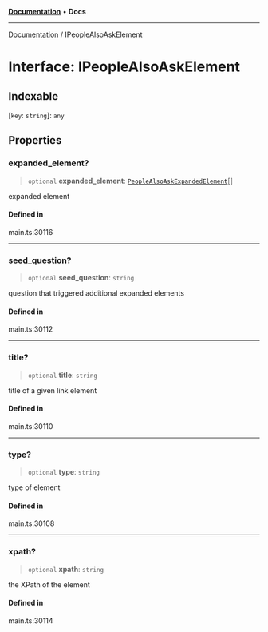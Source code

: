 [**Documentation**](../README.md) • **Docs**

***

[Documentation](../globals.md) / IPeopleAlsoAskElement

# Interface: IPeopleAlsoAskElement

## Indexable

 \[`key`: `string`\]: `any`

## Properties

### expanded\_element?

> `optional` **expanded\_element**: [`PeopleAlsoAskExpandedElement`](../classes/PeopleAlsoAskExpandedElement.md)[]

expanded element

#### Defined in

main.ts:30116

***

### seed\_question?

> `optional` **seed\_question**: `string`

question that triggered additional expanded elements

#### Defined in

main.ts:30112

***

### title?

> `optional` **title**: `string`

title of a given link element

#### Defined in

main.ts:30110

***

### type?

> `optional` **type**: `string`

type of element

#### Defined in

main.ts:30108

***

### xpath?

> `optional` **xpath**: `string`

the XPath of the element

#### Defined in

main.ts:30114
